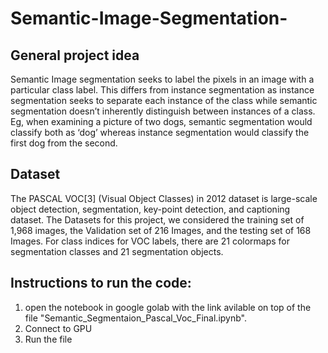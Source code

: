# Semantic-Image-Segmentation-

## General project idea
Semantic Image segmentation seeks to label the pixels in an image with a particular class label. This differs from instance segmentation as instance segmentation seeks to separate each instance of the class while semantic segmentation doesn’t inherently distinguish between instances of a class. Eg, when examining a picture of two dogs, semantic segmentation would classify both as ‘dog’ whereas instance segmentation would classify the first dog from the second.

## Dataset
The PASCAL VOC[3] (Visual Object Classes) in 2012 dataset is large-scale object detection, segmentation, key-point detection, and captioning dataset. The Datasets for this project, we considered the training set of 1,968 images, the Validation set of 216 Images, and the testing set of 168 Images. For class indices for VOC labels, there are 21 colormaps for segmentation classes and 21 segmentation objects.

## Instructions to run the code:
1) open the notebook in google golab with the link avilable on top of the file "Semantic_Segmentaion_Pascal_Voc_Final.ipynb".
2) Connect to GPU 
3) Run the file
